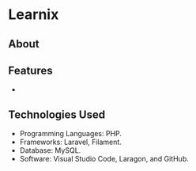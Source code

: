 # Learnix

## About

## Features

-

## Technologies Used

-   Programming Languages: PHP.
-   Frameworks: Laravel, Filament.
-   Database: MySQL.
-   Software: Visual Studio Code, Laragon, and GitHub.
